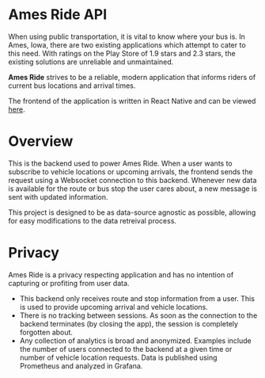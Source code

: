 # Ames Ride API

When using public transportation, it is vital to know where your bus is.
In Ames, Iowa, there are two existing applications which attempt to cater to this need.
With ratings on the Play Store of 1.9 stars and 2.3 stars, the existing solutions are unreliable and unmaintained.

**Ames Ride** strives to be a reliable, modern application that informs riders of current bus locations and arrival times.

The frontend of the application is written in React Native and can be viewed [here](https://github.com/patrickdemers6/AmesRide).

# Overview

This is the backend used to power Ames Ride.
When a user wants to subscribe to vehicle locations or upcoming arrivals, the frontend sends the request using a Websocket connection to this backend. 
Whenever new data is available for the route or bus stop the user cares about, a new message is sent with updated information.

This project is designed to be as data-source agnostic as possible, allowing for easy modifications to the data retreival process.

# Privacy

Ames Ride is a privacy respecting application and has no intention of capturing or profiting from user data.

- This backend only receives route and stop information from a user. This is used to provide upcoming arrival and vehicle locations.
- There is no tracking between sessions. As soon as the connection to the backend terminates (by closing the app), the session is completely forgotten about.
- Any collection of analytics is broad and anonymized. Examples include the number of users connected to the backend at a given time or number of vehicle location requests. Data is published using Prometheus and analyzed in Grafana.